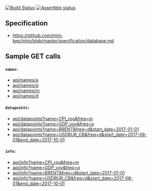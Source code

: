 [![Build Status](https://travis-ci.org/mini-kep/db.svg?branch=master)](https://travis-ci.org/mini-kep/db)
[![Assertible status](https://assertible.com/apis/56e34b07-ae3a-4248-937e-fef69d8ec2f2/status?api_token=VkiQoHOdjWU3vGv2)](https://assertible.com/dashboard#/services/56e34b07-ae3a-4248-937e-fef69d8ec2f2/results)

## Specification

- <https://github.com/mini-kep/intro/blob/master/specification/database.md>

## Sample GET calls 

#### ```names```:
- [api/names/a](https://minikep-db.herokuapp.com/api/names/a)
- [api/names/q](https://minikep-db.herokuapp.com/api/names/q)
- [api/names/m](https://minikep-db.herokuapp.com/api/names/m)
- [api/names/d](https://minikep-db.herokuapp.com/api/names/d)

#### ```datapoints```:
- [api/datapoints?name=CPI_rog&freq=m](https://minikep-db.herokuapp.com/api/datapoints?name=CPI_rog&freq=m)
- [api/datapoints?name=GDP_yoy&freq=q](https://minikep-db.herokuapp.com/api/datapoints?name=GDP_yoy&freq=q)
- [api/datapoints?name=BRENT&freq=d&start_date=2017-01-01](https://minikep-db.herokuapp.com/api/datapoints?name=BRENT&freq=d&start_date=2017-01-01)
- [api/datapoints?name=USDRUR_CB&freq=d&start_date=2017-08-01&end_date=2017-10-01](https://minikep-db.herokuapp.com/api/datapoints?name=USDRUR_CB&freq=d&start_date=2017-08-01&end_date=2017-10-01)


#### ```info```:
- [api/info?name=CPI_rog&freq=m](https://minikep-db.herokuapp.com/api/info?name=CPI_rog&freq=m)
- [api/info?name=GDP_yoy&freq=q](https://minikep-db.herokuapp.com/api/info?name=GDP_yoy&freq=q)
- [api/info?name=BRENT&freq=d&start_date=2017-01-01](https://minikep-db.herokuapp.com/api/info?name=BRENT&freq=d&start_date=2017-01-01)
- [api/info?name=USDRUR_CB&freq=d&start_date=2017-08-01&end_date=2017-10-01](https://minikep-db.herokuapp.com/api/info?name=USDRUR_CB&freq=d&start_date=2017-08-01&end_date=2017-10-01)

